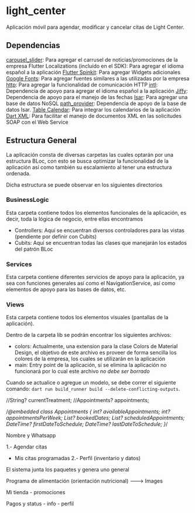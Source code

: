 # light_center

Aplicación móvil para agendar, modificar y cancelar citas de Light Center.

## Dependencias
[carousel_slider](https://pub.dev/packages/carousel_slider): Para agregar el carrusel de noticias/promociones de la empresa
Flutter Localizations (incluído en el SDK): Para agregar el idioma español a la aplicación
[Flutter Spinkit](https://pub.dev/packages/flutter_spinkit): Para agregar Widgets adicionales
[Google Fonts](https://pub.dev/packages/google_fonts): Para agregar fuentes similares a las utilizadas por la empresa
[http](https://pub.dev/packages/http): Para agregar la funcionalidad de comunicación HTTP
[intl](https://pub.dev/packages/intl): Dependencia de apoyo para agregar el idioma español a la aplicación
[Jiffy](https://pub.dev/packages/jiffy): Dependencia de apoyo para el manejo de las fechas
[Isar](https://pub.dev/packages/isar): Para agregar una base de datos NoSQL
[path_provider](https://pub.dev/packages/path_provider): Dependencia de apoyo de la base de datos Isar.
[Table Calendar](https://pub.dev/packages/table_calendar): Para integrar los calendarios de la aplicación
[Dart XML](https://pub.dev/packages/xml): Para facilitar el manejo de documentos XML en las solicitudes SOAP con el Web Service

## Estructura General
La aplicación consta de diversas carpetas las cuales optarán por una estructura BLoc, con esto se busca optimizar la funcionalidad de la aplicación así como también su escalamiento al tener una estructura ordenada.

Dicha estructura se puede observar en los siguientes directorios

### BusinessLogic
Esta carpeta contiene todos los elementos funcionales de la aplicación, es decir, toda la lógica de negocio, entre ellas encontramos
- Controllers: Aquí se encuentran diversos controladores para las vistas (pendiente por definir con Cubits)
- Cubits: Aquí se encuentran todas las clases que manejarán los estados del patrón BLoc

### Services
Esta carpeta contiene diferentes servicios de apoyo para la aplicación, ya sea con funciones generales así como el NavigationService, así como elementos de apoyo para las bases de datos, etc.

### Views
Esta carpeta contiene todos los elementos visuales (pantallas de la aplicación).

Dentro de la carpeta lib se podrán encontrar los siguientes archivos:
- colors: Actualmente, una extension para la clase Colors de Material Design, el objetivo de este archivo es proveer de forma sencilla los colores de la empresa, los cuales se utilizarán en la aplicación
- main: Entry point de la aplicación, si se elimina la aplicación no funcionará por lo cual este archivo *no debe ser borrado*

Cuando se actualice o agregue un modelo, se debe correr el siguiente comando: `dart run build_runner build --delete-conflicting-outputs`.


//String? currentTreatment;
//Appointments? appointments;

/*@embedded
class Appointments {
int? availableAppointments;
int? appointmentsPerWeek;
List<String>? bookedDates;
List<String>? scheduledAppointments;
DateTime? firstDateToSchedule;
DateTime? lastDateToSchedule;
}*/


Nombre y Whatsapp

1.- Agendar citas
- Mis citas programadas
  2.- Perfil (inventario y datos)

El sistema junta los paquetes y genera uno general

Programa de alimentación (orientación nutricional) ---> Images

Mi tienda - promociones


Pagos y status - info - perfil